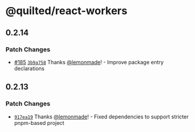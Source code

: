 # @quilted/react-workers

## 0.2.14

### Patch Changes

- [#185](https://github.com/lemonmade/quilt/pull/185) [`3b9a758`](https://github.com/lemonmade/quilt/commit/3b9a758c5703aa63b93a736e33f88a3bfa393fb8) Thanks [@lemonmade](https://github.com/lemonmade)! - Improve package entry declarations

## 0.2.13

### Patch Changes

- [`917ea19`](https://github.com/lemonmade/quilt/commit/917ea19edbd8ad210675b11ef7f2ebe0c33e0b3e) Thanks [@lemonmade](https://github.com/lemonmade)! - Fixed dependencies to support stricter pnpm-based project
